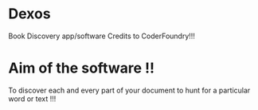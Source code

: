# Dexos
 Book Discovery app/software
Credits to CoderFoundry!!!

# Aim of the software !!
To discover each and every part of your document to hunt for a particular word or text !!!